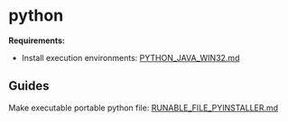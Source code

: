 # python

**Requirements:**

* Install execution environments: [PYTHON_JAVA_WIN32.md](..%2Fenvironment-setup%2FPYTHON_JAVA_WIN32.md)

## Guides
Make executable portable python file: [RUNABLE_FILE_PYINSTALLER.md](RUNABLE_FILE_PYINSTALLER.md)
